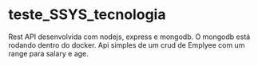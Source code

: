 # teste_SSYS_tecnologia
Rest API desenvolvida com nodejs, express e mongodb. O mongodb está rodando dentro do docker. Api simples de um crud de Emplyee com um range para salary e age. 
